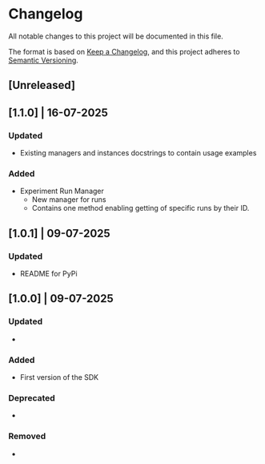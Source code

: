 # Changelog
All notable changes to this project will be documented in this file.

The format is based on [Keep a Changelog](https://keepachangelog.com/en/1.0.0/),
and this project adheres to [Semantic Versioning](https://semver.org/spec/v2.0.0.html).

## [Unreleased]


## [1.1.0] | 16-07-2025

### Updated
* Existing managers and instances docstrings to contain usage examples
 
### Added
* Experiment Run Manager
  * New manager for runs
  * Contains one method enabling getting of specific runs by their ID.
   
## [1.0.1] | 09-07-2025

### Updated
* README for PyPi

## [1.0.0] | 09-07-2025

### Updated
* 

### Added
* First version of the SDK

### Deprecated
* 

### Removed
*
